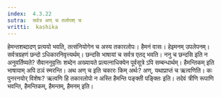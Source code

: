```yaml
---
index:  4.3.22
sutra:  सर्वत्र अण् च तलोपश् च
vritti:  kashika 
---
```


हेमन्तशब्दादण् प्रत्ययो भवति, तत्संनियोगेन च अस्य तकारलोपः। हैमनं वासः। हेइमनम् उपलेपनम्। सर्वत्रग्रहणं छन्दो ऽधिकारनिवृत्त्यर्थम्। छन्दसि भाषायां च सर्वत्र एतद् भवति। ननु च छन्दसि इति न अनुवर्तिष्यते? सैवाननुवृत्तिः शब्देन अख्यायते प्रत्यत्नाधिक्येन पूर्वसूत्रे ऽपि सम्बन्धार्थम्। हैमन्तिकम् इति भाषायाम् अपि ठञं स्मरन्ति। अथ अण् च इति चकारः किम् अर्थः? अण्, यथाप्राप्तं च ऋत्वणिति। कः पुनरनयोर् विशेषः? ऋत्वणि हि तकारलोपो न अस्ति हैमन्ति पङ्क्ती पङ्क्तिः इति। तदेवं त्रीणि रूपाणि भवन्ति, हैमन्तिकम्, हैमन्तम्, हैमनम् इति।

